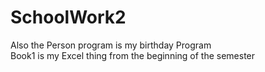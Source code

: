 # SchoolWork2
Also the Person program is my birthday Program <br>
Book1 is my Excel thing from the beginning of the semester <br>
